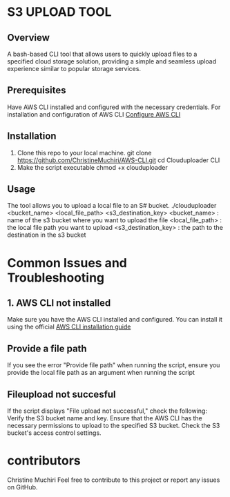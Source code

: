 # S3 UPLOAD TOOL
## Overview
A bash-based CLI tool that allows users to quickly upload files to a specified cloud storage solution, providing a simple and seamless upload experience similar to popular storage services.

## Prerequisites
Have AWS CLI installed and configured with the necessary credentials.
For installation and configuration of AWS CLI [Configure AWS CLI](https://github.com/ChristineMuchiri/AWS-CLI/blob/main/ConfigureAWSCLI)

## Installation
1. Clone this repo to your local machine.
   git clone https://github.com/ChristineMuchiri/AWS-CLI.git
   cd Clouduploader CLI
2. Make the script executable
   chmod +x clouduploader

## Usage
The tool allows you to upload a local file to an S# bucket.
./clouduploader <bucket_name> <local_file_path> <s3_destination_key>
<bucket_name> : name of the s3 bucket where you want to upload the file
<local_file_path> : the local file path you want to upload
<s3_destination_key> : the path to the destination in the s3 bucket

# Common Issues and Troubleshooting
## 1. AWS CLI not installed
Make sure you have the AWS CLI installed and configured. You can install it using the official [AWS CLI installation guide](https://docs.aws.amazon.com/cli/latest/userguide/cli-chap-configure.html)

## Provide a file path
If you see the error "Provide file path" when running the script, ensure you provide the local file path as an argument when running the script

## Fileupload not succesful
If the script displays "File upload not successful," check the following:
Verify the S3 bucket name and key.
Ensure that the AWS CLI has the necessary permissions to upload to the specified S3 bucket.
Check the S3 bucket's access control settings.

# contributors
Christine Muchiri
Feel free to contribute to this project or report any issues on GitHub.
